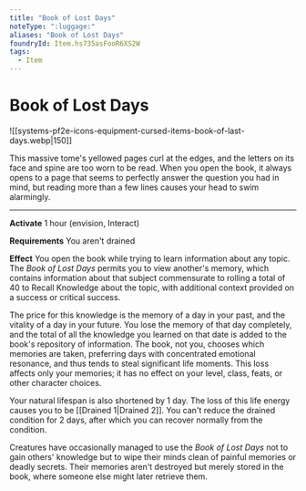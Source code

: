 ```yaml
---
title: "Book of Lost Days"
noteType: ":luggage:"
aliases: "Book of Lost Days"
foundryId: Item.hs735asFooR6XS2W
tags:
  - Item
---
```


# Book of Lost Days
![[systems-pf2e-icons-equipment-cursed-items-book-of-last-days.webp|150]]

This massive tome's yellowed pages curl at the edges, and the letters on its face and spine are too worn to be read. When you open the book, it always opens to a page that seems to perfectly answer the question you had in mind, but reading more than a few lines causes your head to swim alarmingly.

* * *

**Activate** 1 hour (envision, Interact)

**Requirements** You aren't drained

**Effect** You open the book while trying to learn information about any topic. The _Book of Lost Days_ permits you to view another's memory, which contains information about that subject commensurate to rolling a total of 40 to Recall Knowledge about the topic, with additional context provided on a success or critical success.

The price for this knowledge is the memory of a day in your past, and the vitality of a day in your future. You lose the memory of that day completely, and the total of all the knowledge you learned on that date is added to the book's repository of information. The book, not you, chooses which memories are taken, preferring days with concentrated emotional resonance, and thus tends to steal significant life moments. This loss affects only your memories; it has no effect on your level, class, feats, or other character choices.

Your natural lifespan is also shortened by 1 day. The loss of this life energy causes you to be [[Drained 1|Drained 2]]. You can't reduce the drained condition for 2 days, after which you can recover normally from the condition.

Creatures have occasionally managed to use the _Book of Lost Days_ not to gain others' knowledge but to wipe their minds clean of painful memories or deadly secrets. Their memories aren't destroyed but merely stored in the book, where someone else might later retrieve them.
